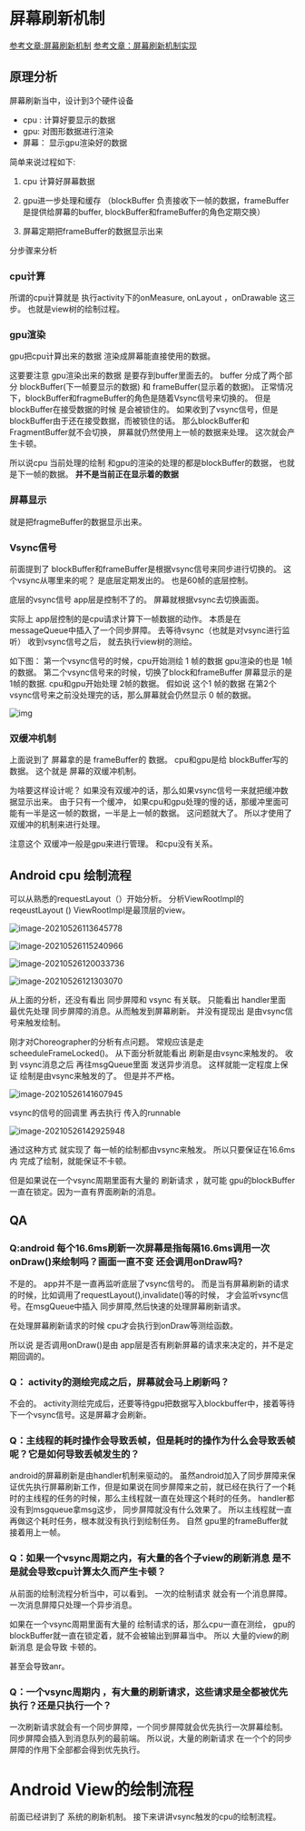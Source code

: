 



# 屏幕刷新机制

[参考文章:屏幕刷新机制](https://www.jianshu.com/p/6958d3b11b6a)
[参考文章：屏幕刷新机制实现](https://blog.csdn.net/my_csdnboke/article/details/106685736)



## 原理分析


屏幕刷新当中，设计到3个硬件设备

- cpu : 计算好要显示的数据
- gpu: 对图形数据进行渲染
- 屏幕： 显示gpu渲染好的数据

简单来说过程如下:

1. cpu 计算好屏幕数据

2. gpu进一步处理和缓存  （blockBuffer 负责接收下一帧的数据，frameBuffer是提供给屏幕的buffer,   blockBuffer和frameBuffer的角色定期交换）

3. 屏幕定期把frameBuffer的数据显示出来

   

分步骤来分析

### cpu计算

所谓的cpu计算就是 执行activity下的onMeasure, onLayout ，onDrawable 这三步。
也就是view树的绘制过程。

### gpu渲染

gpu把cpu计算出来的数据 渲染成屏幕能直接使用的数据。

这要要注意
gpu渲染出来的数据 是要存到buffer里面去的。
buffer 分成了两个部分 blockBuffer(下一帧要显示的数据) 和 frameBuffer(显示着的数据)。
正常情况下，blockBuffer和fragmeBuffer的角色是随着Vsync信号来切换的。
但是blockBuffer在接受数据的时候 是会被锁住的。
如果收到了vsync信号，但是blockBuffer由于还在接受数据，而被锁住的话。
那么blockBuffer和FragmentBuffer就不会切换， 
屏幕就仍然使用上一帧的数据来处理。
这次就会产生卡顿。

所以说cpu 当前处理的绘制  和gpu的渲染的处理的都是blockBuffer的数据， 也就是下一帧的数据。
**并不是当前正在显示着的数据**

### 屏幕显示

就是把fragmeBuffer的数据显示出来。



### Vsync信号

前面提到了 blockBuffer和frameBuffer是根据vsync信号来同步进行切换的。
这个vsync从哪里来的呢？
是底层定期发出的。
也是60帧的底层控制。

底层的vsync信号 app层是控制不了的。
屏幕就根据vsync去切换画面。

实际上 app层控制的是cpu请求计算下一帧数据的动作。
本质是在 messageQueue中插入了一个同步屏障。
去等待vsync（也就是对vsync进行监听）
收到vsync信号之后， 就去执行view树的测绘。

如下图：
第一个vsync信号的时候，cpu开始测绘 1 帧的数据
gpu渲染的也是 1帧的数据。
第二个vsync信号来的时候，切换了block和frameBuffer  屏幕显示的是 1帧的数据.
cpu和gpu开始处理 2帧的数据。
假如说 这个1 帧的数据 在第2个 vsync信号来之前没处理完的话，那么屏幕就会仍然显示 0 帧的数据。

![img](https://upload-images.jianshu.io/upload_images/5815865-a449fb41ae9105f8.png?imageMogr2/auto-orient/strip|imageView2/2/w/1197/format/webp)



### 双缓冲机制

上面说到了 屏幕拿的是  frameBuffer的 数据。
cpu和gpu是给 blockBuffer写的数据。
这个就是 屏幕的双缓冲机制。

为啥要这样设计呢？
如果没有双缓冲的话，那么如果vsync信号一来就把缓冲数据显示出来。
由于只有一个缓冲， 如果cpu和gpu处理的慢的话，那缓冲里面可能有一半是这一帧的数据，一半是上一帧的数据。
这问题就大了。
所以才使用了双缓冲的机制来进行处理。

注意这个  双缓冲一般是gpu来进行管理。
和cpu没有关系。





## Android cpu 绘制流程

可以从熟悉的requestLayout（）开始分析。
分析ViewRootImpl的reqeustLayout ()   ViewRootImpl是最顶层的view。



![image-20210526113645778](https://i.loli.net/2021/05/26/Az4O38fQ1PiJavy.png)



![image-20210526115240966](https://i.loli.net/2021/05/26/9Q57JpsLPYd3iBx.png)

![image-20210526120033736](https://i.loli.net/2021/05/26/6KSfCDjNIx23Er8.png)

![image-20210526121303070](https://i.loli.net/2021/05/26/4hqOrExfmoWpBe6.png)



从上面的分析，还没有看出 同步屏障和 vsync 有关联。
只能看出 handler里面 最优先处理 同步屏障的消息。从而触发到屏幕刷新。
并没有提现出 是由vsync信号来触发绘制。

刚才对Choreographer的分析有点问题。
常规应该是走 scheeduleFrameLocked()。
从下面分析就能看出 刷新是由vsync来触发的。
收到 vsync消息之后  再往msgQueue里面 发送异步消息。
这样就能一定程度上保证 绘制是由vsync来触发的了。
但是并不严格。

![image-20210526141607945](https://i.loli.net/2021/05/26/x5uTizdWVp9cGDy.png)



vsync的信号的回调里  再去执行  传入的runnable

![image-20210526142925948](https://i.loli.net/2021/05/26/XN6ZCAKiGjv27R3.png)

通过这种方式 就实现了 每一帧的绘制都由vsync来触发。
所以只要保证在16.6ms内 完成了绘制，就能保证不卡顿。

但是如果说在一个vsync周期里面有大量的 刷新请求 ，就可能 gpu的blockBuffer一直在锁定。因为一直有界面刷新的消息。









## QA

### Q:android 每个16.6ms刷新一次屏幕是指每隔16.6ms调用一次 onDraw()来绘制吗？画面一直不变 还会调用onDraw吗?

不是的。
app并不是一直再监听底层了vsync信号的。
而是当有屏幕刷新的请求的时候，比如调用了requestLayout(),invalidate()等的时候，
才会监听vsync信号。在msgQueue中插入 同步屏障,然后快速的处理屏幕刷新请求。

在处理屏幕刷新请求的时候  cpu才会执行到onDraw等测绘函数。

所以说 是否调用onDraw()是由 app层是否有刷新屏幕的请求来决定的，并不是定期回调的。



### Q： activity的测绘完成之后，屏幕就会马上刷新吗？

不会的。
activity测绘完成后，还要等待gpu把数据写入blockbuffer中，接着等待下一个vsync信号。这是屏幕才会刷新。

### Q：主线程的耗时操作会导致丢帧，但是耗时的操作为什么会导致丢帧呢？它是如何导致丢帧发生的？

android的屏幕刷新是由handler机制来驱动的。
虽然android加入了同步屏障来保证优先执行屏幕刷新工作，但是如果说在同步屏障来之前，就已经在执行了一个耗时的主线程的任务的时候，那么主线程就一直在处理这个耗时的任务。
handler都没有到msgqueue拿msg这步， 同步屏障就没有什么效果了。
所以主线程就一直再做这个耗时任务，根本就没有执行到绘制任务。
自然 gpu里的frameBuffer就接着用上一帧。



### Q：如果一个vsync周期之内，有大量的各个子view的刷新消息 是不是就会导致cpu计算太久而产生卡顿？

从前面的绘制流程分析当中，可以看到。
一次的绘制请求 就会有一个消息屏障。
一次消息屏障只处理一个异步消息。

如果在一个vsync周期里面有大量的 绘制请求的话，那么cpu一直在测绘， gpu的blockBuffer就一直在锁定着，就不会被输出到屏幕当中。
所以 大量的view的刷新消息 是会导致 卡顿的。

甚至会导致anr。

### Q：一个vsync周期内 ，有大量的刷新请求，这些请求是全都被优先执行？还是只执行一个？

一次刷新请求就会有一个同步屏障，一个同步屏障就会优先执行一次屏幕绘制。
同步屏障会插入到消息队列的最前端。
所以说，大量的刷新请求 在一个个的同步屏障的作用下全部都会得到优先执行。



# Android View的绘制流程





前面已经讲到了 系统的刷新机制。
接下来讲讲vsync触发的cpu的绘制流程。








